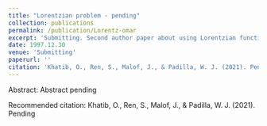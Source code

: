 ```yaml
---
title: "Lorentzian problem - pending" 
collection: publications
permalink: /publication/Lorentz-omar
excerpt: 'Submitting. Second author paper about using Lorentzian function as physics to inject into the black-box to make more efficient use of data and better generalization'
date: 1997.12.30
venue: 'Submitting'
paperurl: ''
citation: 'Khatib, O., Ren, S., Malof, J., & Padilla, W. J. (2021). Pending.'
---
```

Abstract: Abstract pending


Recommended citation: Khatib, O., Ren, S., Malof, J., & Padilla, W. J. (2021). Pending
